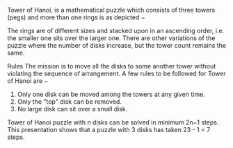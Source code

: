 Tower of Hanoi, is a mathematical puzzle which consists of three towers (pegs) and more than one rings is as depicted −

The rings are of different sizes and stacked upon in an ascending order, i.e. the smaller one sits over the larger one. There are other variations of the puzzle where the number of disks increase, but the tower count remains the same.

Rules
The mission is to move all the disks to some another tower without violating the sequence of arrangement. A few rules to be followed for Tower of Hanoi are −

1. Only one disk can be moved among the towers at any given time.
2. Only the "top" disk can be removed.
3. No large disk can sit over a small disk.

Tower of Hanoi puzzle with n disks can be solved in minimum 2n−1 steps. This presentation shows that a puzzle with 3 disks has taken 23 - 1 = 7 steps.

